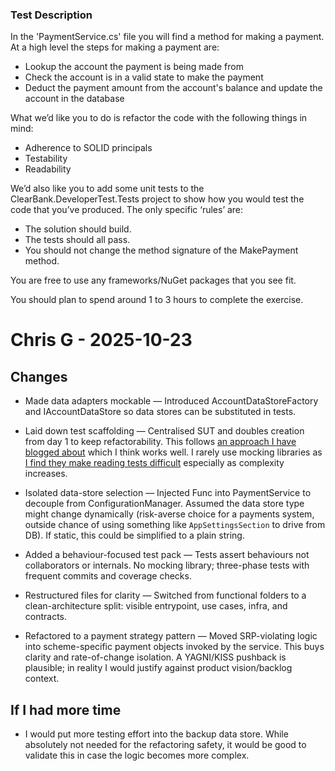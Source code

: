 ### Test Description
In the 'PaymentService.cs' file you will find a method for making a payment. At a high level the steps for making a payment are:

 - Lookup the account the payment is being made from
 - Check the account is in a valid state to make the payment
 - Deduct the payment amount from the account's balance and update the account in the database
 
What we’d like you to do is refactor the code with the following things in mind:  
 - Adherence to SOLID principals
 - Testability  
 - Readability 

We’d also like you to add some unit tests to the ClearBank.DeveloperTest.Tests project to show how you would test the code that you’ve produced. The only specific ‘rules’ are:  

 - The solution should build.
 - The tests should all pass.
 - You should not change the method signature of the MakePayment method.

You are free to use any frameworks/NuGet packages that you see fit.  
 
You should plan to spend around 1 to 3 hours to complete the exercise.

# Chris G - 2025-10-23
## Changes

- Made data adapters mockable — Introduced AccountDataStoreFactory and IAccountDataStore so data stores can be substituted in tests.


- Laid down test scaffolding — Centralised SUT and doubles creation from day 1 to keep refactorability. This follows [an approach I have blogged about](https://medium.com/@brumchris/rethinking-the-common-over-use-of-the-builder-pattern-in-c-fast-tests-eddebcd61e77) which I think works well. I rarely use mocking libraries as [I find they make reading tests difficult](https://medium.com/@brumchris/libraries-for-mocking-are-bad-19da850adda9) especially as complexity increases. 


- Isolated data-store selection — Injected Func<string> into PaymentService to decouple from ConfigurationManager. Assumed the data store type might change dynamically (risk-averse choice for a payments system, outside chance of using something like `AppSettingsSection` to drive from DB). If static, this could be simplified to a plain string.


- Added a behaviour-focused test pack — Tests assert behaviours not collaborators or internals. No mocking library; three-phase tests with frequent commits and coverage checks.


- Restructured files for clarity — Switched from functional folders to a clean-architecture split: visible entrypoint, use cases, infra, and contracts.


- Refactored to a payment strategy pattern — Moved SRP-violating logic into scheme-specific payment objects invoked by the service. This buys clarity and rate-of-change isolation. A YAGNI/KISS pushback is plausible; in reality I would justify against product vision/backlog context.

## If I had more time

- I would put more testing effort into the backup data store. While absolutely not
  needed for the refactoring safety, it would be good to validate this in case the logic becomes more complex.
